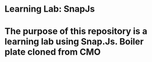 <h1>Learning Lab: SnapJs<h1>
<p>The purpose of this repository is a learning lab using Snap.Js. Boiler plate cloned from CMO</p>
